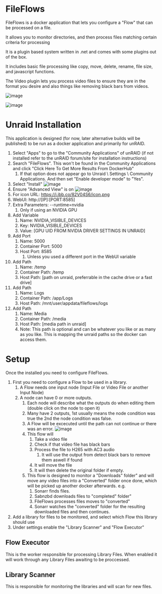 # FileFlows

FileFlows is a docker application that lets you configure a "Flow" that can be processed on a file.

It allows you to monitor directories, and then process files matching certain criteria for processing

It is a plugin based system written in .net and comes with some plugins out of the box.

It includes basic file processing like copy, move, delete, rename, file size, and javascript functions.

The Video plugin lets you process video files to ensure they are in the format you desire and also things like removing black bars from videos.

![image](https://user-images.githubusercontent.com/958400/142393794-38b58e23-2b05-45b1-8eb1-2f4ad6574422.png)


![image](https://user-images.githubusercontent.com/958400/142393881-9a1ebac1-2b8d-4157-9371-7a9a10dee877.png)


# Unraid Installation
This application is designed (for now, later alternative builds will be published) to be run as a docker application and primarily for unRAID.

1. Select "Apps" to go to the "Community Applications" of unRAID (if not installed refer to the unRAID forum/site for installation instructions)
2. Search "FileFlows".  This won't be found in the Community Applications and click "Click Here To Get More Results From DockerHub"
   1. If that option does not appear go to Unraid \ Settings \ Community Applications.   And then set "Enable developer mode" to "Yes".
3. Select "Install" 
   ![image](https://user-images.githubusercontent.com/958400/142372817-4582c5bb-6108-42d7-8ada-f0015652c429.png)
4. Ensure "Advanced View" is on
   ![image](https://user-images.githubusercontent.com/958400/142372935-124e75b3-3e4b-4c27-827b-1c104aaefc17.png)
5. For icon URL: https://i.ibb.co/82V04S6/icon.png
6. WebUI: http://[IP]:[PORT:8585]
7. Extra Parameters: --runtime=nvidia
   1. Only if using an NVIDIA GPU
8. Add Variable
   1. Name: NVIDIA_VISIBLE_DEVICES
   2. Key: NVIDIA_VISIBLE_DEVICES
   3. Value: [GPU UID FROM NVIDIA DRIVER SETTINGS IN UNRAID]
9. Add Port
   1.  Name: 5000
   2.  Container Port: 5000
   3.  Host Port: 8585
       1.  Unless you used a different port in the WebUI variable
10. Add Path
    1.  Name: /temp
    2.  Container Path: /temp
    3.  Host Path: [path on unraid, preferrable in the cache drive or a fast drive]
11. Add Path
    1.  Name:  Logs
    2.  Container Path: /app/Logs
    3.  Host Path: /mnt/user/appdata/fileflows/logs
12. Add Path
    1.  Name: Media
    2.  Container Path: /media
    3.  Host Path: [media path in unraid]
    4.  Note: This path is optional and can be whatever you like or as many as you like.  This is mapping the unraid paths so the docker can access them.


# Setup
Once the installed you need to configure FileFlows.
1. First you need to configure a Flow to be used in a library.  
   1. A Flow needs one input node (Input File or Video File or another Input Node)
   2. A node can have 0 or more outputs.
      1. Each node will describe what the outputs do when editing them (double click on the node to open it)
      2. Many have 2 outputs, 1st usually means the node condition was true the 2nd the node condition was false.
      3. A Flow will be excecuted until the path can not continue or there was an error.
      ![image](https://user-images.githubusercontent.com/958400/142374120-ce91c4ed-df63-43d2-b509-15755b00c78e.png)
      4. This flow will 
         1. Take a video file
         2. Check if that video file has black bars
         3. Process the file to H265 with AC3 audio
            1. It will use the output from detect black bars to remove them aswell if found
         4. It will move the file
         5. It will then delete the original folder if empty.
      5. This flow is designed to monitor a "Downloads" folder" and will move any video files into a "Converted" folder once done, which will be picked up another docker afterwards. e.g.
         1. Sonarr finds files.  
         2. Sabnzbd downloads files to "completed" folder"
         3. FileFlows processes files moves to "converted"
         4. Sonarr watches the "converted" folder for the resulting downloaded files and then continues.
2. Add a library for files to be monitored, and select which Flow this library should use
3. Under settings enable the "Library Scanner" and "Flow Executor"

## Flow Executor
This is the worker responsible for processing Library Files.  When enabled it will work through any Library Files awaiting to be proccessed.  

## Library Scanner
This is responsible for monitoring the libraries and will scan for new files.   